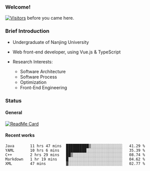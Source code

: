 ### Welcome!

[![Visitors](https://visitor-badge.laobi.icu/badge?page_id=HermitSun.HermitSun)]() before you came here.

### Brief Introduction

- Undergraduate of Nanjing University

- Web front-end developer, using Vue.js & TypeScript

- Research Interests: 
  - Software Architecture
  - Software Process
  - Optimization
  - Front-End Engineering

### Status

#### General

[![ReadMe Card](https://github-readme-stats.hermitsun.vercel.app/api?username=HermitSun&count_private=true&show_icons=true)]()

#### Recent works

<!--START_SECTION:waka-->
```text
Java       11 hrs 47 mins  ██████████▒░░░░░░░░░░░░░░   41.29 % 
YAML       10 hrs 6 mins   █████████░░░░░░░░░░░░░░░░   35.39 % 
C++        2 hrs 29 mins   ██▒░░░░░░░░░░░░░░░░░░░░░░   08.74 % 
Markdown   1 hr 19 mins    █░░░░░░░░░░░░░░░░░░░░░░░░   04.62 % 
XML        47 mins         ▓░░░░░░░░░░░░░░░░░░░░░░░░   02.77 % 
```
<!--END_SECTION:waka-->
